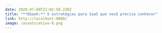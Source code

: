 ```yaml
---
date: 2020-07-09T21:02:50.238Z
title: "**Ebook:** 5 estratégias para SaaS que você precisa conhecer"
link: http://localhost:8000/
image: /assets/ativo-8.png
---
```

